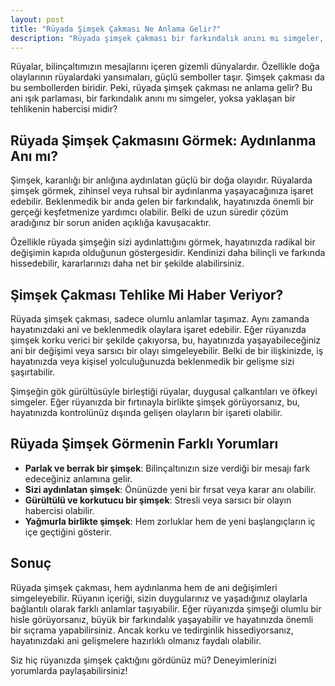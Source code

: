 ```yaml
---
layout: post
title: "Rüyada Şimşek Çakması Ne Anlama Gelir?"
description: "Rüyada şimşek çakması bir farkındalık anını mı simgeler, yoksa yaklaşan bir tehlikenin habercisi midir?"
---
```


Rüyalar, bilinçaltımızın mesajlarını içeren gizemli dünyalardır. Özellikle doğa olaylarının rüyalardaki yansımaları, güçlü semboller taşır. Şimşek çakması da bu sembollerden biridir. Peki, rüyada şimşek çakması ne anlama gelir? Bu ani ışık parlaması, bir farkındalık anını mı simgeler, yoksa yaklaşan bir tehlikenin habercisi midir?

## Rüyada Şimşek Çakmasını Görmek: Aydınlanma Anı mı?

Şimşek, karanlığı bir anlığına aydınlatan güçlü bir doğa olayıdır. Rüyalarda şimşek görmek, zihinsel veya ruhsal bir aydınlanma yaşayacağınıza işaret edebilir. Beklenmedik bir anda gelen bir farkındalık, hayatınızda önemli bir gerçeği keşfetmenize yardımcı olabilir. Belki de uzun süredir çözüm aradığınız bir sorun aniden açıklığa kavuşacaktır.

Özellikle rüyada şimşeğin sizi aydınlattığını görmek, hayatınızda radikal bir değişimin kapıda olduğunun göstergesidir. Kendinizi daha bilinçli ve farkında hissedebilir, kararlarınızı daha net bir şekilde alabilirsiniz.

## Şimşek Çakması Tehlike Mi Haber Veriyor?

Rüyada şimşek çakması, sadece olumlu anlamlar taşımaz. Aynı zamanda hayatınızdaki ani ve beklenmedik olaylara işaret edebilir. Eğer rüyanızda şimşek korku verici bir şekilde çakıyorsa, bu, hayatınızda yaşayabileceğiniz ani bir değişimi veya sarsıcı bir olayı simgeleyebilir. Belki de bir ilişkinizde, iş hayatınızda veya kişisel yolculuğunuzda beklenmedik bir gelişme sizi şaşırtabilir.

Şimşeğin gök gürültüsüyle birleştiği rüyalar, duygusal çalkantıları ve öfkeyi simgeler. Eğer rüyanızda bir fırtınayla birlikte şimşek görüyorsanız, bu, hayatınızda kontrolünüz dışında gelişen olayların bir işareti olabilir.

## Rüyada Şimşek Görmenin Farklı Yorumları

- **Parlak ve berrak bir şimşek**: Bilinçaltınızın size verdiği bir mesajı fark edeceğiniz anlamına gelir.
- **Sizi aydınlatan şimşek**: Önünüzde yeni bir fırsat veya karar anı olabilir.
- **Gürültülü ve korkutucu bir şimşek**: Stresli veya sarsıcı bir olayın habercisi olabilir.
- **Yağmurla birlikte şimşek**: Hem zorluklar hem de yeni başlangıçların iç içe geçtiğini gösterir.

## Sonuç

Rüyada şimşek çakması, hem aydınlanma hem de ani değişimleri simgeleyebilir. Rüyanın içeriği, sizin duygularınız ve yaşadığınız olaylarla bağlantılı olarak farklı anlamlar taşıyabilir. Eğer rüyanızda şimşeği olumlu bir hisle görüyorsanız, büyük bir farkındalık yaşayabilir ve hayatınızda önemli bir sıçrama yapabilirsiniz. Ancak korku ve tedirginlik hissediyorsanız, hayatınızdaki ani gelişmelere hazırlıklı olmanız faydalı olabilir.

Siz hiç rüyanızda şimşek çaktığını gördünüz mü? Deneyimlerinizi yorumlarda paylaşabilirsiniz!